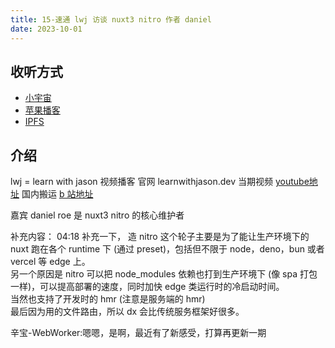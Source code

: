 ```yaml
---
title: 15-速通 lwj 访谈 nuxt3 nitro 作者 daniel
date: 2023-10-01
---
```


## 收听方式

- [小宇宙](https://www.xiaoyuzhoufm.com/episodes/65196bda50cf691d24f58ea8)
- [苹果播客](https://podcasts.apple.com/cn/podcast/%E5%92%BF%E5%91%80-%E8%83%BD%E8%B7%91%E5%B0%B1%E8%A1%8C/id1695704262?i=1000629797568)
- [IPFS](ipfs://bafybeierrsjd2gkphs5d5nrfxgififzyf5ooeekbdhs45m5ypp2uubhutyw)

## 介绍

lwj = learn with jason 视频播客
官网 learnwithjason.dev
当期视频 [youtube地址](https://www.youtube.com/watch?v=6OPIirkd1vE)
国内搬运 [b 站地址](https://www.bilibili.com/video/BV1X84y1T7L8/)

嘉宾 daniel roe 是 nuxt3 nitro 的核心维护者

补充内容：
04:18 补充一下， 造 nitro 这个轮子主要是为了能让生产环境下的 nuxt 跑在各个 runtime 下 (通过 preset)，包括但不限于 node，deno，bun 或者 vercel 等 edge 上。  
另一个原因是 nitro 可以把 node_modules 依赖也打到生产环境下 (像 spa 打包一样)，可以提高部署的速度，同时加快 edge 类运行时的冷启动时间。  
当然也支持了开发时的 hmr (注意是服务端的 hmr)  
最后因为用的文件路由，所以 dx 会比传统服务框架好很多。

辛宝-WebWorker:嗯嗯，是啊，最近有了新感受，打算再更新一期
